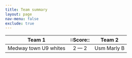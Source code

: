```yaml
---
title: Team summary
layout: page
nav-menu: false
exclude: true
---
```




|        Team 1         |  ::Score::  |   Team 2    |
|:---------------------:|:-----------:|:-----------:|
| Medway town U9 whites | 2 &mdash; 2 | Usm Marly B |

 <br /><br /><br />